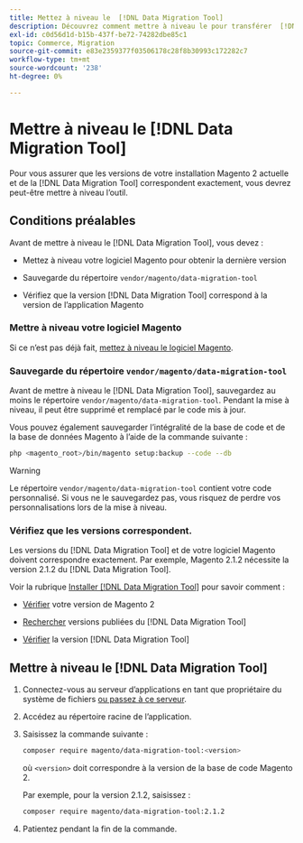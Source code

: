 ```yaml
---
title: Mettez à niveau le  [!DNL Data Migration Tool]
description: Découvrez comment mettre à niveau le pour transférer  [!DNL Data Migration Tool]  données entre Magento 1 et Magento 2.
exl-id: c0d56d1d-b15b-437f-be72-74282dbe85c1
topic: Commerce, Migration
source-git-commit: e83e2359377f03506178c28f8b30993c172282c7
workflow-type: tm+mt
source-wordcount: '238'
ht-degree: 0%

---
```


# Mettre à niveau le [!DNL Data Migration Tool]

Pour vous assurer que les versions de votre installation Magento 2 actuelle et de la [!DNL Data Migration Tool] correspondent exactement, vous devrez peut-être mettre à niveau l’outil.

## Conditions préalables

Avant de mettre à niveau le [!DNL Data Migration Tool], vous devez :

* Mettez à niveau votre logiciel Magento pour obtenir la dernière version

* Sauvegarde du répertoire `vendor/magento/data-migration-tool`

* Vérifiez que la version [!DNL Data Migration Tool] correspond à la version de l’application Magento

### Mettre à niveau votre logiciel Magento

Si ce n’est pas déjà fait, [mettez à niveau le logiciel Magento](../../upgrade/overview.md).

### Sauvegarde du répertoire `vendor/magento/data-migration-tool`

Avant de mettre à niveau le [!DNL Data Migration Tool], sauvegardez au moins le répertoire `vendor/magento/data-migration-tool`. Pendant la mise à niveau, il peut être supprimé et remplacé par le code mis à jour.

Vous pouvez également sauvegarder l’intégralité de la base de code et de la base de données Magento à l’aide de la commande suivante :

```bash
php <magento_root>/bin/magento setup:backup --code --db
```

>[!WARNING]
>
>Le répertoire `vendor/magento/data-migration-tool` contient votre code personnalisé. Si vous ne le sauvegardez pas, vous risquez de perdre vos personnalisations lors de la mise à niveau.


### Vérifiez que les versions correspondent.

Les versions du [!DNL Data Migration Tool] et de votre logiciel Magento doivent correspondre exactement. Par exemple, Magento 2.1.2 nécessite la version 2.1.2 du [!DNL Data Migration Tool].

Voir la rubrique [Installer [!DNL Data Migration Tool]](install.md) pour savoir comment :

* [Vérifier](install.md#check-your-version) votre version de Magento 2

* [Rechercher](install.md#find-released-versions-of-data-migration-tool) versions publiées du [!DNL Data Migration Tool]

* [Vérifier](install.md#check-version-of-installed-data-migration-tool) la version [!DNL Data Migration Tool]

## Mettre à niveau le [!DNL Data Migration Tool]

1. Connectez-vous au serveur d’applications en tant que propriétaire du système de fichiers [ou passez à ce serveur](../../installation/prerequisites/file-system/overview.md).
1. Accédez au répertoire racine de l’application.
1. Saisissez la commande suivante :

   ```bash
   composer require magento/data-migration-tool:<version>
   ```

   où `<version>` doit correspondre à la version de la base de code Magento 2.

   Par exemple, pour la version 2.1.2, saisissez :

   ```bash
   composer require magento/data-migration-tool:2.1.2
   ```

1. Patientez pendant la fin de la commande.
